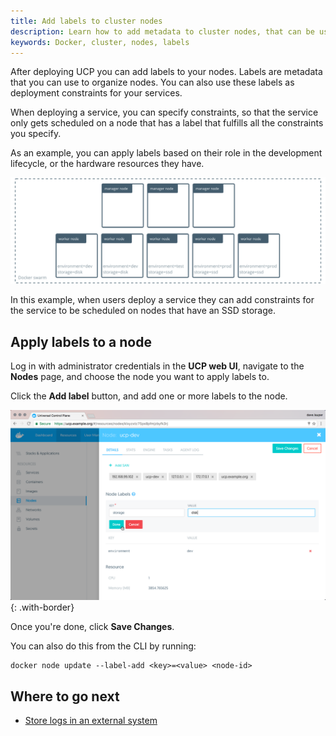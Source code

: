```yaml
---
title: Add labels to cluster nodes
description: Learn how to add metadata to cluster nodes, that can be used to specify constraints when deploying services.
keywords: Docker, cluster, nodes, labels
---
```


After deploying UCP you can add labels to your nodes. Labels are metadata that
you can use to organize nodes.
You can also use these labels as deployment constraints for your services.

When deploying a service, you can specify constraints, so that the service only
gets scheduled on a node that has a label that fulfills all the constraints
you specify.

As an example, you can apply labels based on their role in the development
lifecycle, or the hardware resources they have.

![](../../images/add-labels-to-cluster-nodes-1.svg)

In this example, when users deploy a service they can add constraints for the
service to be scheduled on nodes that have an SSD storage.

## Apply labels to a node

Log in with administrator credentials in the **UCP web UI**, navigate to the
**Nodes** page, and choose the node you want to apply labels to.

Click the **Add label** button, and add one or more labels to the node.

![](../../images/add-labels-to-cluster-nodes-2.png){: .with-border}

Once you're done, click **Save Changes**.

You can also do this from the CLI by running:

```none
docker node update --label-add <key>=<value> <node-id>
```

## Where to go next

* [Store logs in an external system](store-logs-in-an-external-system.md)
